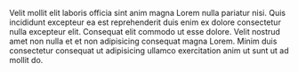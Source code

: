 

Velit mollit elit laboris officia sint anim magna Lorem nulla pariatur nisi. Quis incididunt excepteur ea est reprehenderit duis enim ex dolore consectetur nulla excepteur elit. Consequat elit commodo ut esse dolore. Velit nostrud amet non nulla et et non adipisicing consequat magna Lorem. Minim duis consectetur consequat ut adipisicing ullamco exercitation anim ut sunt ut ad mollit do.